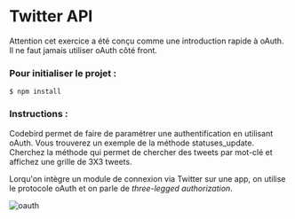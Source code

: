 **Twitter API**
===================

Attention cet exercice a été conçu comme une introduction rapide à oAuth.
Il ne faut jamais utiliser oAuth côté front.

### **Pour initialiser le projet :**

```
$ npm install
```

### **Instructions :**

Codebird permet de faire de paramétrer une authentification en utilisant oAuth.
Vous trouverez un exemple de la méthode statuses_update.
Cherchez la méthode qui permet de chercher des tweets par mot-clé et affichez une grille de 3X3 tweets.

Lorqu'on intègre un module de connexion via Twitter sur une app, on utilise le protocole oAuth et on parle de _three-legged authorization_.

![oauth](https://raw.githubusercontent.com/simplonco/twitter-api/master/desc/oauth.jpg?token=AWBv_pv54iI1tfud9CiV87hTH3EdsWlyks5Yfm1owA%3D%3D)
